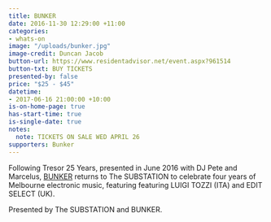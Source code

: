 ```yaml
---
title: BUNKER
date: 2016-11-30 12:29:00 +11:00
categories:
- whats-on
image: "/uploads/bunker.jpg"
image-credit: Duncan Jacob
button-url: https://www.residentadvisor.net/event.aspx?961514
button-txt: BUY TICKETS
presented-by: false
price: "$25 - $45"
datetime:
- 2017-06-16 21:00:00 +10:00
is-on-home-page: true
has-start-time: true
is-single-date: true
notes:
  note: TICKETS ON SALE WED APRIL 26
supporters: Bunker
---
```


Following Tresor 25 Years, presented in June 2016 with DJ Pete and Marcelus, [BUNKER](http://bunker-music.com) returns to The SUBSTATION to celebrate four years of Melbourne electronic music, featuring featuring LUIGI TOZZI (ITA) and EDIT SELECT (UK).

Presented by The SUBSTATION and BUNKER.
